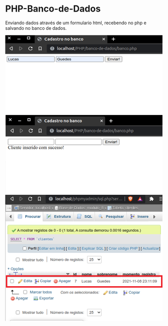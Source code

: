 # PHP-Banco-de-Dados

Enviando dados através de um formulario html, recebendo no php e salvando no banco de dados.

<div class="box">
<img src="https://github.com/lukebarbosa/PHP-Banco-de-Dados/blob/main/img/inserindo.png" alt="inserindo dados" height="250" width="500">
<img src="https://github.com/lukebarbosa/PHP-Banco-de-Dados/blob/main/img/enviado.png" alt="dados enviados" height="250" width="500">
<img src="https://github.com/lukebarbosa/PHP-Banco-de-Dados/blob/main/img/banco-de-dados.png" alt="dados no banco de dados" width="500px">
</div>
